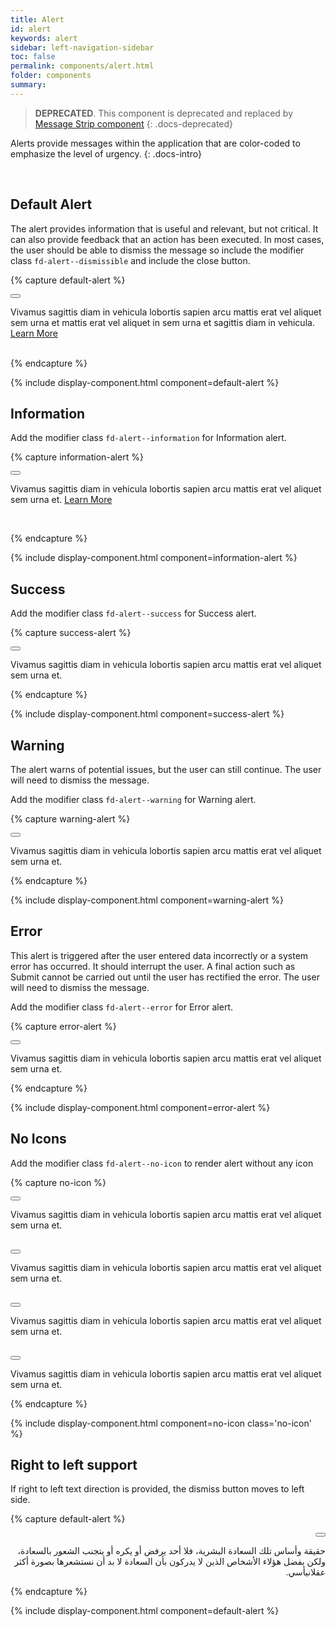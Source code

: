 ```yaml
---
title: Alert
id: alert
keywords: alert
sidebar: left-navigation-sidebar
toc: false
permalink: components/alert.html
folder: components
summary:
---
```

> **DEPRECATED**. This component is deprecated and replaced by [Message Strip component]({{site.baseurl}}/components/message-strip.html)
{: .docs-deprecated}
>
Alerts provide messages within the application that are color-coded to emphasize the level of urgency.
{: .docs-intro}

<br>

## Default Alert
The alert provides information that is useful and relevant, but not critical. It can also provide feedback that an action has been executed. In most cases, the user should be able to dismiss the message so include the modifier class `fd-alert--dismissible` and include the close button.

{% capture default-alert %}
<div class="fd-alert fd-alert--dismissible" role="alert"  id="ZvPBg609" >
  <button class="fd-button fd-button--light fd-button--compact fd-alert__close" aria-controls="ZvPBg609" aria-label="Close"></button>
  <p class="fd-alert__text">
    Vivamus sagittis diam in vehicula lobortis sapien arcu mattis erat vel aliquet sem urna et mattis erat vel aliquet in sem urna et sagittis diam in vehicula. <a href="#" class="fd-link">Learn More</a>
  </p>
</div>
<br>
{% endcapture %}

{% include display-component.html component=default-alert %}

## Information
Add the modifier class `fd-alert--information` for Information alert.

{% capture information-alert %}
<div class="fd-alert fd-alert--information fd-alert--dismissible" role="alert"  id="JwPcf464" >
  <button class="fd-button fd-button--light fd-button--compact fd-alert__close" aria-controls="JwPcf464" aria-label="Close"></button>
  <p class="fd-alert__text">
    Vivamus sagittis diam in vehicula lobortis sapien arcu mattis erat vel aliquet sem urna et. <a href="#" class="fd-link">Learn More</a>
  </p>
</div>
<br>

{% endcapture %}

{% include display-component.html component=information-alert %}

## Success
Add the modifier class `fd-alert--success` for Success alert.

{% capture success-alert %}
<div class="fd-alert fd-alert--success fd-alert--dismissible" role="alert" id="ulr5z216">
  <button class="fd-button fd-button--light fd-button--compact fd-alert__close" aria-controls="ulr5z216" aria-label="Close"></button>
  <p class="fd-alert__text">
    Vivamus sagittis diam in vehicula lobortis sapien arcu mattis erat vel aliquet sem urna et.
  </p>
</div>
{% endcapture %}

{% include display-component.html component=success-alert %}

## Warning
The alert warns of potential issues, but the user can still continue. The user will need to dismiss the message.

Add the modifier class `fd-alert--warning` for Warning alert.

{% capture warning-alert %}
<div class="fd-alert fd-alert--warning fd-alert--dismissible" role="alert" id="fwYq4606">
  <button class="fd-button fd-button--light fd-button--compact fd-alert__close" aria-controls="fwYq4606" aria-label="Close"></button>
  <p class="fd-alert__text">
    Vivamus sagittis diam in vehicula lobortis sapien arcu mattis erat vel aliquet sem urna et.
  </p>
</div>
{% endcapture %}

{% include display-component.html component=warning-alert %}

## Error
This alert is triggered after the user entered data incorrectly or a system error has occurred. It should interrupt the user. A final action such as Submit cannot be carried out until the user has rectified the error. The user will need to dismiss the message.

Add the modifier class `fd-alert--error` for Error alert.

{% capture error-alert %}
<div class="fd-alert fd-alert--error fd-alert--dismissible" role="alert" id="SsoiW591">
  <button class="fd-button fd-button--light fd-button--compact fd-alert__close" aria-controls="SsoiW591" aria-label="Close"></button>
  <p class="fd-alert__text">
    Vivamus sagittis diam in vehicula lobortis sapien arcu mattis erat vel aliquet sem urna et.
  </p>
</div>
{% endcapture %}

{% include display-component.html component=error-alert %}

## No Icons

Add the modifier class `fd-alert--no-icon` to render alert without any icon

{% capture no-icon %}
<div class="fd-alert fd-alert--information fd-alert--no-icon fd-alert--dismissible" 
     role="alert" id="SsoiW591">
  <button class="fd-button fd-button--light fd-button--compact fd-alert__close" aria-controls="SsoiW591" aria-label="Close"></button>
  <p class="fd-alert__text">
    Vivamus sagittis diam in vehicula lobortis sapien arcu mattis erat vel aliquet sem urna et.
  </p>
</div>
<br />
<div class="fd-alert fd-alert--success fd-alert--no-icon fd-alert--dismissible" 
     role="alert" id="SsoiW591">
  <button class="fd-button fd-button--light fd-button--compact fd-alert__close" aria-controls="SsoiW591" aria-label="Close"></button>
  <p class="fd-alert__text">
    Vivamus sagittis diam in vehicula lobortis sapien arcu mattis erat vel aliquet sem urna et.
  </p>
</div>
<br />
<div class="fd-alert fd-alert--warning fd-alert--no-icon fd-alert--dismissible" 
     role="alert" id="SsoiW591">
  <button class="fd-button fd-button--light fd-button--compact fd-alert__close" aria-controls="SsoiW591" aria-label="Close"></button>
  <p class="fd-alert__text">
    Vivamus sagittis diam in vehicula lobortis sapien arcu mattis erat vel aliquet sem urna et.
  </p>
</div>
<br />
<div class="fd-alert fd-alert--error fd-alert--no-icon fd-alert--dismissible" 
     role="alert" id="SsoiW591">
  <button class="fd-button fd-button--light fd-button--compact fd-alert__close" aria-controls="SsoiW591" aria-label="Close"></button>
  <p class="fd-alert__text">
    Vivamus sagittis diam in vehicula lobortis sapien arcu mattis erat vel aliquet sem urna et.
  </p>
</div>
{% endcapture %}

{% include display-component.html component=no-icon class='no-icon' %}



## Right to left support
If right to left text direction is provided, the dismiss button moves to left side.

{% capture default-alert %}
<div class="fd-alert fd-alert--error fd-alert--dismissible" role="alert" id="BQ6WP516" dir="rtl">
  <button class="fd-button fd-button--light fd-button--compact fd-alert__close" aria-controls="BQ6WP516" aria-label="Close"></button>
  <p class="fd-alert__text">
   حقيقة وأساس تلك السعادة البشرية، فلا أحد يرفض أو يكره أو يتجنب الشعور بالسعادة، ولكن بفضل هؤلاء الأشخاص الذين لا يدركون بأن السعادة لا بد أن نستشعرها بصورة أكثر عقلانيأسي.
   </p>
</div>
{% endcapture %}

{% include display-component.html component=default-alert %}
